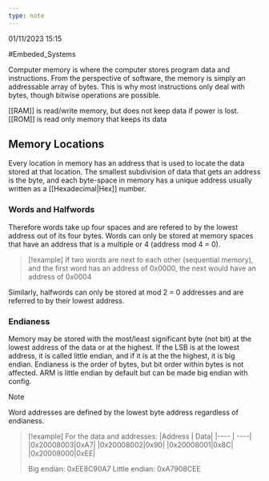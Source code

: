 ```yaml
---
type: note
---
```

01/11/2023 15:15

  #Embeded_Systems 

Computer memory is where the computer stores program data and instructions. From the perspective of software, the memory is simply an addressable array of bytes. This is why most instructions only deal with bytes, though bitwise operations are possible.

[[RAM]] is read/write memory, but does not keep data if power is lost. [[ROM]] is read only memory that keeps its data

## Memory Locations
Every location in memory has an address that is used to locate the data stored at that location. The smallest subdivision of data that gets an address is the byte, and each byte-space in memory has a unique address usually written as a [[Hexadecimal|Hex]] number. 

### Words and Halfwords
Therefore words take up four spaces and are refered to by the lowest address out of its four bytes. Words can only be stored at memory spaces that have an address that is a multiple or 4 (address mod 4 = 0).

>[!example]
>If two words are next to each other (sequential memory), and the first word has an address of 0x0000, the next would have an address of 0x0004

Similarly, halfwords can only be stored at mod 2 = 0 addresses and are referred to by their lowest address.

### Endianess
Memory may be stored with the most/least significant byte (not bit) at the lowest address of the data or at the highest. If the LSB is at the lowest address, it is called little endian, and if it is at the the highest, it is big endian. Endianess is the order of bytes, but bit order within bytes is not affected. ARM is little endian by default but can be made big endian with config.

>[!note]
>Word addresses are defined by the lowest byte address regardless of endianess.

>[!example]
>For the data and addresses:
>|Address | Data|
>|---- | ----|
>|0x20008003|0xA7|
>|0x20008002|0x90|
>|0x20008001|0x8C|
>|0x20008000|0xEE|
>
>Big endian: 0xEE8C90A7
>Little endian: 0xA7908CEE

